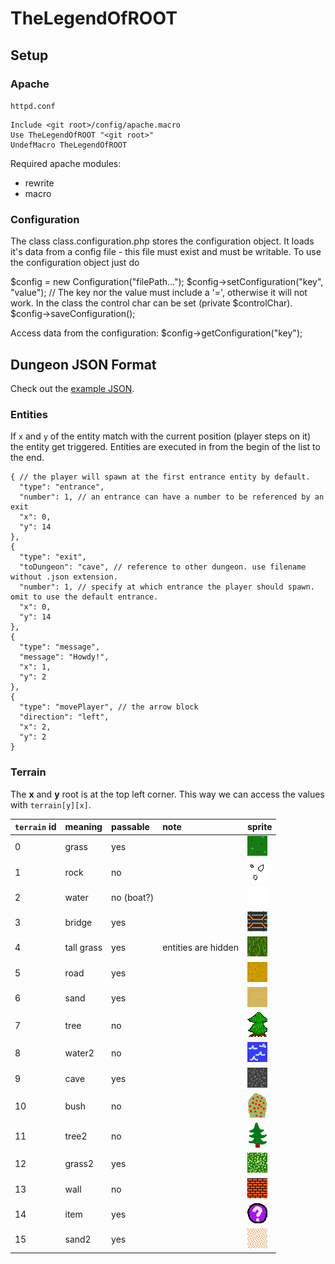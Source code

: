 # TheLegendOfROOT

## Setup

### Apache

`httpd.conf`
```
Include <git root>/config/apache.macro
Use TheLegendOfROOT "<git root>"
UndefMacro TheLegendOfROOT
```

Required apache modules:
  * rewrite
  * macro

### Configuration

The class class.configuration.php stores the configuration object. It loads it's data from a config file - this file must exist and must be writable. To use the configuration object just do

$config = new Configuration("filePath...");
$config->setConfiguration("key", "value"); // The key nor the value must include a '=', otherwise it will not work. In the class the control char can be set (private $controlChar).
$config->saveConfiguration();

Access data from the configuration:
$config->getConfiguration("key");


## Dungeon JSON Format

Check out the [example JSON](dungeons/exampleDungeon.json).

### Entities
If `x` and `y` of the entity match with the current position (player steps on it)
the entity get triggered. Entities are executed in from the begin of
the list to the end.

```
{ // the player will spawn at the first entrance entity by default.
  "type": "entrance",
  "number": 1, // an entrance can have a number to be referenced by an exit
  "x": 0,
  "y": 14
},
{
  "type": "exit",
  "toDungeon": "cave", // reference to other dungeon. use filename without .json extension.
  "number": 1, // specify at which entrance the player should spawn. omit to use the default entrance.
  "x": 0,
  "y": 14
},
{
  "type": "message",
  "message": "Howdy!",
  "x": 1,
  "y": 2
},
{
  "type": "movePlayer", // the arrow block
  "direction": "left",
  "x": 2,
  "y": 2
}
```


### Terrain
The **x** and **y** root is at the top left corner. This way we can access the values with `terrain[y][x]`.

| `terrain` id | meaning    | passable   | note                | sprite                                       |
|:-------------|:-----------|:-----------|:--------------------|:---------------------------------------------|
| 0            | grass      | yes        |                     | <img src="static/img/sprites/grass.png">     |
| 1            | rock       | no         |                     | <img src="static/img/sprites/rock.png">      |
| 2            | water      | no (boat?) |                     | <img src="static/img/sprites/water.png">     |
| 3            | bridge     | yes        |                     | <img src="static/img/sprites/bridge.png">    |
| 4            | tall grass | yes        | entities are hidden | <img src="static/img/sprites/tallgrass.png"> |
| 5            | road       | yes        |                     | <img src="static/img/sprites/road.png">      |
| 6            | sand       | yes        |                     | <img src="static/img/sprites/sand.png">      |
| 7            | tree       | no         |                     | <img src="static/img/sprites/tree.png">      |
| 8            | water2     | no         |                     | <img src="static/img/sprites/water2.png">    |
| 9            | cave       | yes        |                     | <img src="static/img/sprites/cave.png">      |
| 10           | bush       | no         |                     | <img src="static/img/sprites/bush.png">      |
| 11           | tree2      | no         |                     | <img src="static/img/sprites/tree2.png">     |
| 12           | grass2     | yes        |                     | <img src="static/img/sprites/grass2.png">    |
| 13           | wall       | no         |                     | <img src="static/img/sprites/wall.png">      |
| 14           | item       | yes        |                     | <img src="static/img/sprites/item.png">      |
| 15           | sand2      | yes        |                     | <img src="static/img/sprites/sand2.png">     |
